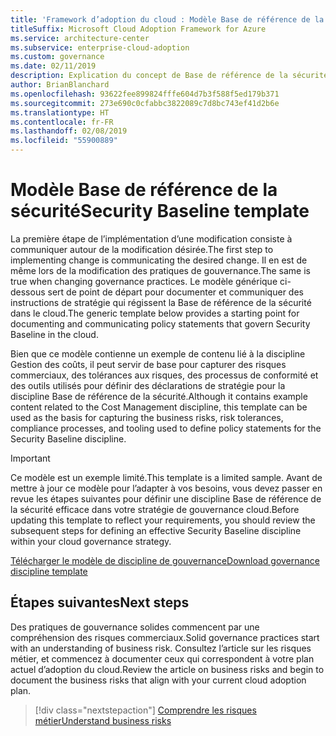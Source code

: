 ```yaml
---
title: 'Framework d’adoption du cloud : Modèle Base de référence de la sécurité'
titleSuffix: Microsoft Cloud Adoption Framework for Azure
ms.service: architecture-center
ms.subservice: enterprise-cloud-adoption
ms.custom: governance
ms.date: 02/11/2019
description: Explication du concept de Base de référence de la sécurité dans le cadre de la gouvernance cloud
author: BrianBlanchard
ms.openlocfilehash: 93622fee899824fffe604d7b3f588f5ed179b371
ms.sourcegitcommit: 273e690c0cfabbc3822089c7d8bc743ef41d2b6e
ms.translationtype: HT
ms.contentlocale: fr-FR
ms.lasthandoff: 02/08/2019
ms.locfileid: "55900889"
---
```

# <a name="security-baseline-template"></a><span data-ttu-id="dbd48-103">Modèle Base de référence de la sécurité</span><span class="sxs-lookup"><span data-stu-id="dbd48-103">Security Baseline template</span></span>

<span data-ttu-id="dbd48-104">La première étape de l’implémentation d’une modification consiste à communiquer autour de la modification désirée.</span><span class="sxs-lookup"><span data-stu-id="dbd48-104">The first step to implementing change is communicating the desired change.</span></span> <span data-ttu-id="dbd48-105">Il en est de même lors de la modification des pratiques de gouvernance.</span><span class="sxs-lookup"><span data-stu-id="dbd48-105">The same is true when changing governance practices.</span></span> <span data-ttu-id="dbd48-106">Le modèle générique ci-dessous sert de point de départ pour documenter et communiquer des instructions de stratégie qui régissent la Base de référence de la sécurité dans le cloud.</span><span class="sxs-lookup"><span data-stu-id="dbd48-106">The generic template below provides a starting point for documenting and communicating policy statements that govern Security Baseline in the cloud.</span></span>

<span data-ttu-id="dbd48-107">Bien que ce modèle contienne un exemple de contenu lié à la discipline Gestion des coûts, il peut servir de base pour capturer des risques commerciaux, des tolérances aux risques, des processus de conformité et des outils utilisés pour définir des déclarations de stratégie pour la discipline Base de référence de la sécurité.</span><span class="sxs-lookup"><span data-stu-id="dbd48-107">Although it contains example content related to the Cost Management discipline, this template can be used as the basis for capturing the business risks, risk tolerances, compliance processes, and tooling used to define policy statements for the Security Baseline discipline.</span></span>

> [!IMPORTANT]
> <span data-ttu-id="dbd48-108">Ce modèle est un exemple limité.</span><span class="sxs-lookup"><span data-stu-id="dbd48-108">This template is a limited sample.</span></span> <span data-ttu-id="dbd48-109">Avant de mettre à jour ce modèle pour l’adapter à vos besoins, vous devez passer en revue les étapes suivantes pour définir une discipline Base de référence de la sécurité efficace dans votre stratégie de gouvernance cloud.</span><span class="sxs-lookup"><span data-stu-id="dbd48-109">Before updating this template to reflect your requirements, you should review the subsequent steps for defining an effective Security Baseline discipline within your cloud governance strategy.</span></span>

<!-- markdownlint-disable MD033 -->

 <span data-ttu-id="dbd48-110"><a href="https://archcenter.blob.core.windows.net/cdn/fusion/governance/Governance Discipline Template.docx">Télécharger le modèle de discipline de gouvernance</a></span><span class="sxs-lookup"><span data-stu-id="dbd48-110"><a href="https://archcenter.blob.core.windows.net/cdn/fusion/governance/Governance Discipline Template.docx">Download governance discipline template</a></span></span>

<!-- markdownlint-enable MD033 -->

## <a name="next-steps"></a><span data-ttu-id="dbd48-111">Étapes suivantes</span><span class="sxs-lookup"><span data-stu-id="dbd48-111">Next steps</span></span>

<span data-ttu-id="dbd48-112">Des pratiques de gouvernance solides commencent par une compréhension des risques commerciaux.</span><span class="sxs-lookup"><span data-stu-id="dbd48-112">Solid governance practices start with an understanding of business risk.</span></span> <span data-ttu-id="dbd48-113">Consultez l’article sur les risques métier, et commencez à documenter ceux qui correspondent à votre plan actuel d’adoption du cloud.</span><span class="sxs-lookup"><span data-stu-id="dbd48-113">Review the article on business risks and begin to document the business risks that align with your current cloud adoption plan.</span></span>

> [!div class="nextstepaction"]
> [<span data-ttu-id="dbd48-114">Comprendre les risques métier</span><span class="sxs-lookup"><span data-stu-id="dbd48-114">Understand business risks</span></span>](./business-risks.md)
